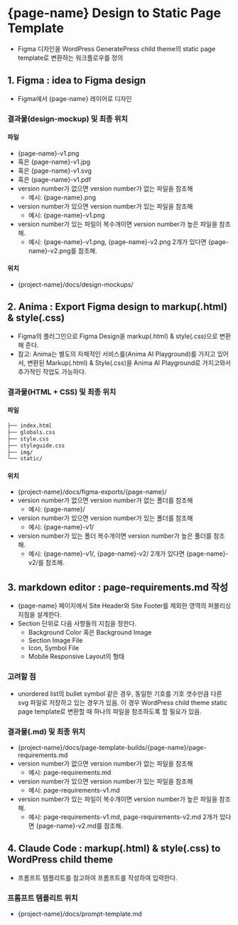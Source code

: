 # {page-name} Design to Static Page Template
- Figma 디자인을 WordPress GeneratePress child theme의 static page template로 변환하는 워크플로우를 정의

## 1. Figma : idea to Figma design
- Figma에서 {page-name} 레이어로 디자인
### 결과물(design-mockup) 및 최종 위치
#### 파일
- {page-name}-v1.png
- 혹은 {page-name}-v1.jpg
- 혹은 {page-name}-v1.svg
- 혹은 {page-name}-v1.pdf
- version number가 없으면 version number가 없는 파일을 참조해
	- 예시: {page-name}.png
- version number가 있으면 version number가 있는 파일을 참조해
	- 예시: {page-name}-v1.png
- version number가 있는 파일이 복수개이면 version number가 높은 파일을 참조해.
	- 예시: {page-name}-v1.png, {page-name}-v2.png 2개가 있다면 {page-name}-v2.png를 참조해.
#### 위치
- {project-name}/docs/design-mockups/

## 2. Anima : Export Figma design to markup(.html) & style(.css)
- Figma의 플러그인으로 Figma Design을 markup(.html) & style(.css)으로 변환해 준다.
- 참고: Anima는 별도의 자체적인 서비스를(Anima AI Playground)를 가지고 있어서, 변환된 Markup(.html) & Style(.css)을 Anima AI Playground로 가지고와서 추가적인 작업도 가능하다.
### 결과물(HTML + CSS) 및 최종 위치
#### 파일
```bash
├── index.html
├── globals.css
├── style.css
├── styleguide.css
├── img/
└── static/
```
#### 위치
- {project-name}/docs/figma-exports/{page-name}/
- version number가 없으면 version number가 없는 폴더를 참조해
	- 예시: {page-name}/
- version number가 있으면 version number가 있는 폴더를 참조해
	- 예시: {page-name}-v1/
- version number가 있는 폴더 복수개이면 version number가 높은 풀더를 참조해.
	- 예시: {page-name}-v1/, {page-name}-v2/ 2개가 있다면 {page-name}-v2/를 참조해.

## 3. markdown editor : page-requirements.md 작성
- {page-name} 페이지에서 Site Header와 Site Footer를 제외한 영역의 퍼블리싱 지침을 설계한다.
- Section 단위로 다음 사항들의 지침을 정한다.
	- Background Color 혹은 Background Image
	- Section Image File
	- Icon, Symbol File
	- Mobile Responsive Layout의 형태

### 고려할 점
- unordered list의 bullet symbol 같은 경우, 동일한 기호를 기호 갯수만큼 다른 svg 파일로 저장하고 있는 경우가 있음. 이 경우 WordPress child theme static page template로 변환할 때 하나의 파일을 참조하도록 할 필요가 있음.

### 결과물(.md) 및 최종 위치
- {project-name}/docs/page-template-builds/{page-name}/page-requirements.md
- version number가 없으면 version number가 없는 파일을 참조해
	- 예시: page-requirements.md
- version number가 있으면 version number가 있는 파일을 참조해
	- 예시: page-requirements-v1.md
- version number가 있는 파일이 복수개이면 version number가 높은 파일을 참조해.
	- 예시: page-requirements-v1.md, page-requirements-v2.md 2개가 있다면 {page-name}-v2.md를 참조해.

## 4. Claude Code : markup(.html) & style(.css) to WordPress child theme
- 프롬프트 템플리트를 참고하여 프롬프트를 작성하여 입력한다.
### 프롬프트 템플리트 위치
- {project-name}/docs/prompt-template.md

